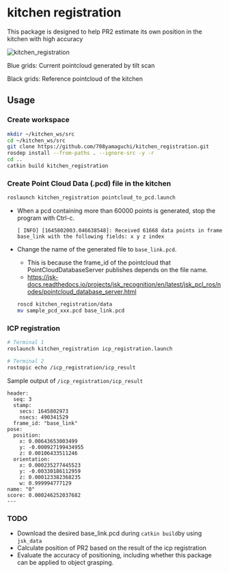 # kitchen registration

This package is designed to help PR2 estimate its own position in the kitchen with high accuracy

![kitchen_registration](https://user-images.githubusercontent.com/19769486/155742317-1fcf8200-a925-4f51-8a37-d9264ed96cfc.png)

Blue grids: Current pointcloud generated by tilt scan

Black grids: Reference pointcloud of the kitchen

## Usage

### Create workspace

```bash
mkdir ~/kitchen_ws/src
cd ~/kitchen_ws/src
git clone https://github.com/708yamaguchi/kitchen_registration.git
rosdep install --from-paths . --ignore-src -y -r
cd ..
catkin build kitchen_registration
```

### Create Point Cloud Data (.pcd) file in the kitchen

```bash
roslaunch kitchen_registration pointcloud_to_pcd.launch
```

- When a pcd containing more than 60000 points is generated, stop the program with Ctrl-c.
  ```
  [ INFO] [1645802003.046638548]: Received 61668 data points in frame base_link with the following fields: x y z index
  ```

- Change the name of the generated file to `base_link.pcd`.
  - This is because the frame_id of the pointcloud that PointCloudDatabaseServer publishes depends on the file name.
  - https://jsk-docs.readthedocs.io/projects/jsk_recognition/en/latest/jsk_pcl_ros/nodes/pointcloud_database_server.html

  ```bash
  roscd kitchen_registration/data
  mv sample_pcd_xxx.pcd base_link.pcd
  ```

### ICP registration

```bash
# Terminal 1
roslaunch kitchen_registration icp_registration.launch

# Terminal 2
rostopic echo /icp_registration/icp_result
```

Sample output of `/icp_registration/icp_result`

```
header: 
  seq: 3
  stamp: 
    secs: 1645802973
    nsecs: 490341529
  frame_id: "base_link"
pose: 
  position: 
    x: 0.00643653003499
    y: -0.000927199434955
    z: 0.00106433511246
  orientation: 
    x: 0.000235277445523
    y: -0.00330186112959
    z: 0.000123382368235
    w: 0.999994777129
name: "0"
score: 0.000246252037682
---
```

### TODO

- Download the desired base_link.pcd during `catkin build`by using `jsk_data`
- Calculate position of PR2 based on the result of the icp registration
- Evaluate the accuracy of positioning, including whether this package can be applied to object grasping.
